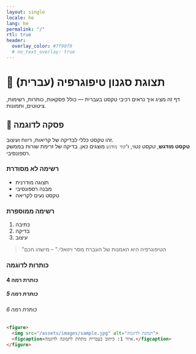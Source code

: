 ```yaml
---
layout: single
locale: he
lang: he
permalink: "/"
rtl: true
header:
  overlay_color: #7f90f9
  # no_text_overlay: true
---
```



# 📝 תצוגת סגנון טיפוגרפיה (עברית)

דף זה מציג איך נראים רכיבי טקסט בעברית — כולל פסקאות, כותרות, רשימות, ציטוטים, ותמונות.

## 📖 פסקה לדוגמה

זהו טקסט כללי לבדיקה של קריאות, ריווח ועיצוב.  
**טקסט מודגש**, _טקסט נטוי_, ו־`קוד מודגש` מוצגים כאן. בדיקה של זרימת שורות בממשק רספונסיבי.

### רשימה לא מסודרת
- תצוגה מודרנית
- מבנה רספונסיבי
- טקסט נעים לקריאה

### רשימה ממוספרת
1. כתיבה
2. בדיקה
3. עיצוב

> "הטיפוגרפיה היא האמנות של העברת מסר ויזואלי." – מישהו חכם

### כותרות לדוגמה
#### כותרת רמה 4
##### כותרת רמה 5
###### כותרת רמה 6

```html
<figure>
  <img src="/assets/images/sample.jpg" alt="תמונה לדוגמה">
  <figcaption>איור 1: כיתוב בעברית מתחת לתמונה לדוגמה.</figcaption>
</figure>